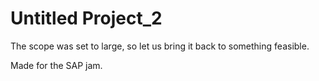 # Untitled Project_2

The scope was set to large, so let us bring it back to something feasible.

Made for the SAP jam.
